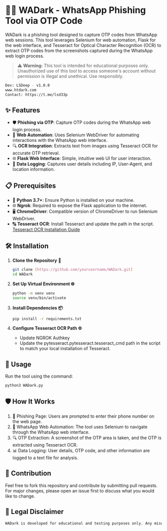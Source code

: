 # 🕵️‍♂️ WADark - WhatsApp Phishing Tool via OTP Code

WADark is a phishing tool designed to capture OTP codes from WhatsApp web sessions. This tool leverages Selenium for web automation, Flask for the web interface, and Tesseract for Optical Character Recognition (OCR) to extract OTP codes from the screenshots captured during the WhatsApp web login process.

> ⚠️ **Warning:** This tool is intended for educational purposes only. Unauthorized use of this tool to access someone's account without permission is illegal and unethical. Use responsibly.

```bash
Dev: LSDeep - v1.0.0
www.htdark.com
Contact: https://t.me/lsd33p
```
## ✨ Features

- 🛡️ **Phishing via OTP**: Capture OTP codes during the WhatsApp web login process.
- 🤖 **Web Automation**: Uses Selenium WebDriver for automating interactions with the WhatsApp web interface.
- 🔍 **OCR Integration**: Extracts text from images using Tesseract OCR for accurate OTP retrieval.
- 🌐 **Flask Web Interface**: Simple, intuitive web UI for user interaction.
- 📝 **Data Logging**: Captures user details including IP, User-Agent, and location information.

## 📋 Prerequisites

- 🐍 **Python 3.7+**: Ensure Python is installed on your machine.
- 🌐 **Ngrok**: Required to expose the Flask application to the internet.
- 🖥️ **ChromeDriver**: Compatible version of ChromeDriver to run Selenium WebDriver.
- 🔠 **Tesseract OCR**: Install Tesseract and update the path in the script. [Tesseract OCR Installation Guide](https://github.com/UB-Mannheim/tesseract/wiki)

## 🛠️ Installation

1. **Clone the Repository** 📂
   ```bash
   git clone [https://github.com/yourusername/WADark.git]
   cd WADark
   ```
   
2. **Set Up Virtual Environment 🌐**
   ```bash
   python -m venv venv
   source venv/bin/activate
   ```

3. **Install Dependencies 📦**
   ```bash
   pip install -r requirements.txt
   ```
   
4. **Configure Tesseract OCR Path ⚙️**
   - Update NGROK Authkey
   - Update the pytesseract.pytesseract.tesseract_cmd path in the script to match your local installation of Tesseract.

## 🚀 Usage
Run the tool using the command:
   ```bash
   python3 WADark.py
   ```

## 🛡️ How It Works

1. 📝 Phishing Page: Users are prompted to enter their phone number on the web page.
2. 🤖 WhatsApp Web Automation: The tool uses Selenium to navigate through the WhatsApp web interface.
3. 🔍 OTP Extraction: A screenshot of the OTP area is taken, and the OTP is extracted using Tesseract OCR.
4. 📊 Data Logging: User details, OTP code, and other information are logged to a text file for analysis.

## 🤝 Contribution
Feel free to fork this repository and contribute by submitting pull requests. For major changes, please open an issue first to discuss what you would like to change.

## 📄 Legal Disclaimer
```bash
WADark is developed for educational and testing purposes only. Any misuse of this tool, such as unauthorized access to data, is illegal and punishable by law. The developers are not responsible for any misuse or damage caused by this tool.

